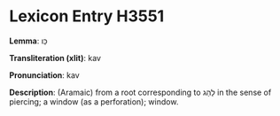 # Lexicon Entry H3551

**Lemma**: כַּו

**Transliteration (xlit)**: kav

**Pronunciation**: kav

**Description**:
(Aramaic) from a root corresponding to לַהַג in the sense of piercing; a window (as a perforation); window.
